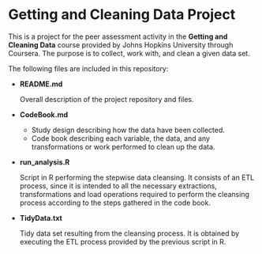 Getting and Cleaning Data Project
=================================

This is a project for the peer assessment activity in the __Getting and Cleaning Data__ course provided by Johns Hopkins University through Coursera. 
The purpose is to collect, work with, and clean a given data set.

The following files are included in this repository:

* __README.md__

	Overall description of the project repository and files. 
* __CodeBook.md__

	- Study design describing how the data have been collected.
	- Code book describing each variable, the data, and any transformations or work performed to clean up the data.
* __run_analysis.R__

  Script in R performing the stepwise data cleansing.
  It consists of an ETL process, since it is intended to all the necessary extractions, transformations and load operations required to perform the cleansing process according to the steps gathered in the code book. 
   
* __TidyData.txt__

	Tidy data set resulting from the cleansing process.
	It is obtained by executing the ETL process provided by the previous script in R. 